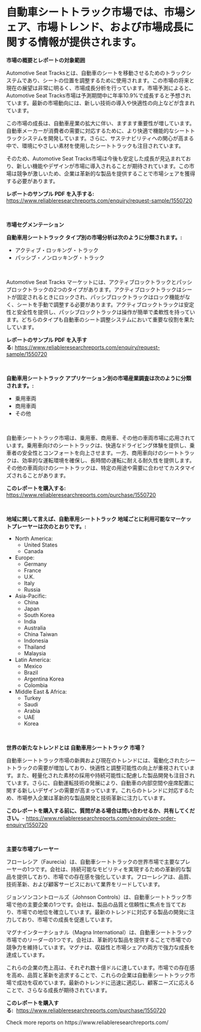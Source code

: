 <p><h1>自動車シートトラック市場では、市場シェア、市場トレンド、および市場成長に関する情報が提供されます。</h1></p><p><strong>市場の概要とレポートの対象範囲</strong></p>
<p><p>Automotive Seat Tracksとは、自動車のシートを移動させるためのトラックシステムであり、シートの位置を調整するために使用されます。この市場の将来と現在の展望は非常に明るく、市場成長分析を行っています。市場予測によると、Automotive Seat Tracks市場は予測期間中に年率10.9%で成長すると予想されています。最新の市場動向には、新しい技術の導入や快適性の向上などが含まれています。</p><p>この市場の成長は、自動車産業の拡大に伴い、ますます重要性が増しています。自動車メーカーが消費者の需要に対応するために、より快適で機能的なシートトラックシステムを開発しています。さらに、サステナビリティへの関心が高まる中で、環境にやさしい素材を使用したシートトラックも注目されています。</p><p>そのため、Automotive Seat Tracks市場は今後も安定した成長が見込まれており、新しい機能やデザインが市場に導入されることが期待されています。この市場は競争が激しいため、企業は革新的な製品を提供することで市場シェアを獲得する必要があります。</p></p>
<p><strong>レポートのサンプル PDF を入手する:</strong> <a href="https://www.reliableresearchreports.com/enquiry/request-sample/1550720">https://www.reliableresearchreports.com/enquiry/request-sample/1550720</a></p>
<p>&nbsp;</p>
<p><strong>市場セグメンテーション</strong></p>
<p><strong>自動車用シートトラック タイプ別の市場分析は次のように分類されます。:</strong></p>
<p><ul><li>アクティブ・ロッキング・トラック</li><li>パッシブ・ノンロッキング・トラック</li></ul></p>
<p>&nbsp;</p>
<p><p>Automotive Seat Tracks マーケットには、アクティブロックトラックとパッシブロックトラックの2つのタイプがあります。アクティブロックトラックはシートが固定されるときにロックされ、パッシブロックトラックはロック機能がなく、シートを手動で調整する必要があります。アクティブロックトラックは安定性と安全性を提供し、パッシブロックトラックは操作が簡単で柔軟性を持っています。どちらのタイプも自動車のシート調整システムにおいて重要な役割を果たしています。</p></p>
<p><strong>レポートのサンプル PDF を入手する:</strong>&nbsp;<a href="https://www.reliableresearchreports.com/enquiry/request-sample/1550720">https://www.reliableresearchreports.com/enquiry/request-sample/1550720</a></p>
<p>&nbsp;</p>
<p><strong> 自動車用シートトラック アプリケーション別の市場産業調査は次のように分類されます。:</strong></p>
<p><ul><li>乗用車両</li><li>商用車両</li><li>その他</li></ul></p>
<p>&nbsp;</p>
<p><p>自動車シートトラック市場は、乗用車、商用車、その他の車両市場に応用されています。乗用車向けのシートトラックは、快適なドライビング体験を提供し、乗車者の安全性とコンフォートを向上させます。一方、商用車向けのシートトラックは、効率的な運転環境を確保し、長時間の運転に耐える耐久性を提供します。その他の車両向けのシートトラックは、特定の用途や需要に合わせてカスタマイズされることがあります。</p></p>
<p><strong>このレポートを購入する:</strong>&nbsp; <a href="https://www.reliableresearchreports.com/purchase/1550720">https://www.reliableresearchreports.com/purchase/1550720</a></p>
<p>&nbsp;</p>
<p><strong>地域に関して言えば、自動車用シートトラック 地域ごとに利用可能なマーケットプレーヤーは次のとおりです。:</strong></p>
<p><ul>
    <li>
        North America:
        <ul>
            <li>United States</li>
            <li>Canada</li>
        </ul>
    </li>
    <li>
        Europe:
        <ul>
            <li>Germany</li>
            <li>France</li>
            <li>U.K.</li>
            <li>Italy</li>
            <li>Russia</li>
        </ul>
    </li>
    <li>
        Asia-Pacific:
        <ul>
            <li>China</li>
            <li>Japan</li>
            <li>South Korea</li>
            <li>India</li>
            <li>Australia</li>
            <li>China Taiwan</li>
            <li>Indonesia</li>
            <li>Thailand</li>
            <li>Malaysia</li>
        </ul>
    </li>
    <li>
        Latin America:
        <ul>
            <li>Mexico</li>
            <li>Brazil</li>
            <li>Argentina Korea</li>
            <li>Colombia</li>
        </ul>
    </li>
    <li>
        Middle East & Africa:
        <ul>
            <li>Turkey</li>
            <li>Saudi</li>
            <li>Arabia</li>
            <li>UAE</li>
            <li>Korea</li>
        </ul>
    </li>
    </ul></p>
<p>&nbsp;</p>
<p><strong>世界の新たなトレンドとは 自動車用シートトラック 市場？</strong></p>
<p><p>自動車シートトラック市場の新興および現在のトレンドには、電動化されたシートトラックの需要が増加しており、快適性と調整可能性の向上が重視されています。また、軽量化された素材の採用や持続可能性に配慮した製品開発も注目されています。さらに、自動運転技術の発展により、自動車の内部空間や座席配置に関する新しいデザインの需要が高まっています。これらのトレンドに対応するため、市場参入企業は革新的な製品開発と技術革新に注力しています。</p></p>
<p><strong>このレポートを購入する前に、質問がある場合は問い合わせるか、共有してください。</strong>- <a href="https://www.reliableresearchreports.com/enquiry/pre-order-enquiry/1550720">https://www.reliableresearchreports.com/enquiry/pre-order-enquiry/1550720</a></p>
<p>&nbsp;</p>
<p><strong>主要な市場プレーヤー</strong></p>
<p><p>フローレシア（Faurecia）は、自動車シートトラックの世界市場で主要なプレーヤーの1つです。会社は、持続可能なモビリティを実現するための革新的な製品を提供しており、市場での存在感を強化しています。フローレシアは、品質、技術革新、および顧客サービスにおいて業界をリードしています。</p><p>ジョンソンコントロールズ（Johnson Controls）は、自動車シートトラック市場で他の主要企業の1つです。会社は、製品の品質と信頼性に焦点を当てており、市場での地位を確立しています。最新のトレンドに対応する製品の開発に注力しており、市場での成長を促進しています。</p><p>マグナインターナショナル（Magna International）は、自動車シートトラック市場でのリーダーの1つです。会社は、革新的な製品を提供することで市場での競争力を維持しています。マグナは、収益性と市場シェアの両方で強力な成長を達成しています。</p><p>これらの企業の売上高は、それぞれ数十億ドルに達しています。市場での存在感を高め、品質と革新を追求することで、これらの企業は自動車シートトラック市場で成功を収めています。最新のトレンドに迅速に適応し、顧客ニーズに応えることで、さらなる成長が期待されています。</p></p>
<p><strong>このレポートを購入する:</strong>&nbsp;&nbsp;<a href="https://www.reliableresearchreports.com/purchase/1550720">https://www.reliableresearchreports.com/purchase/1550720</a></p>
<p>Check more reports on https://www.reliableresearchreports.com/</p>